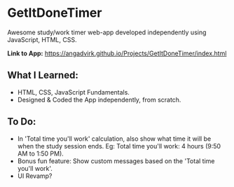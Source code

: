 # GetItDoneTimer
Awesome study/work timer web-app developed independently using JavaScript, HTML, CSS. 

**Link to App:** https://angadvirk.github.io/Projects/GetItDoneTimer/index.html

## What I Learned:
* HTML, CSS, JavaScript Fundamentals.
* Designed & Coded the App independently, from scratch.

## To Do:
* In 'Total time you'll work' calculation, also show what time it will be 
  when the study session ends. 
  Eg: Total time you'll work: 4 hours (9:50 AM to 1:50 PM).
* Bonus fun feature: Show custom messages based on the 'Total time you'll 
  work'.
* UI Revamp?

